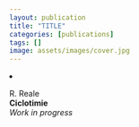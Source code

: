 ```yaml
---
layout: publication
title: "TITLE"
categories: [publications]
tags: []
image: assets/images/cover.jpg
---
```

<li ><p>
R. Reale<br>
<b>Ciclotimie</b><br>
<i>Work in progress</i><br>
</p>
<div id="bib_TODO" class="bibtex noshow">
<pre>
</pre>
</div>
</li>
